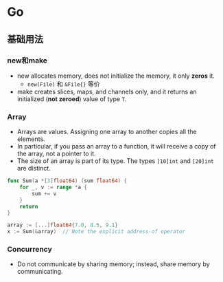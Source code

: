 # Go

## 基础用法

### new和make

- new allocates memory, does not initialize the memory, it only **zeros** it.
    * `new(File)` 和 `&File{}` 等价
- make creates slices, maps, and channels only, and it returns an initialized (**not zeroed**) value of type `T`.

### Array

- Arrays are values. Assigning one array to another copies all the elements.
- In particular, if you pass an array to a function, it will receive a copy of the array, not a pointer to it.
- The size of an array is part of its type. The types `[10]int` and `[20]int` are distinct.

```go
func Sum(a *[3]float64) (sum float64) {
    for _, v := range *a {
        sum += v
    }
    return
}

array := [...]float64{7.0, 8.5, 9.1}
x := Sum(&array)  // Note the explicit address-of operator
```

### Concurrency

- Do not communicate by sharing memory; instead, share memory by communicating.
